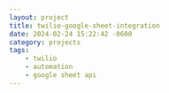 ```yaml
---
layout: project
title: twilio-google-sheet-integration
date: 2024-02-24 15:22:42 -0600
category: projects
tags:
    - twilio
    - automation
    - google sheet api
---
```

